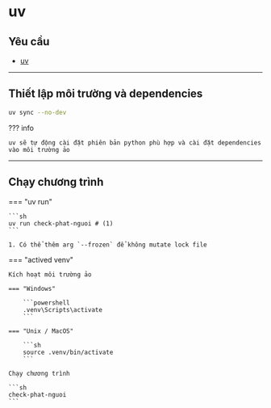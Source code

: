 # uv

## Yêu cầu

- [uv](https://github.com/astral-sh/uv)

---

## Thiết lập môi trường và dependencies

```sh
uv sync --no-dev
```

??? info

    uv sẽ tự động cài đặt phiên bản python phù hợp và cài đặt dependencies vào môi trường ảo

---

## Chạy chương trình

=== "uv run"

    ```sh
    uv run check-phat-nguoi # (1)
    ```

    1. Có thể thêm arg `--frozen` để không mutate lock file

=== "actived venv"

    Kích hoạt môi trường ảo

    === "Windows"

        ```powershell
        .venv\Scripts\activate
        ```

    === "Unix / MacOS"

        ```sh
        source .venv/bin/activate
        ```

    Chạy chương trình

    ```sh
    check-phat-nguoi
    ```
